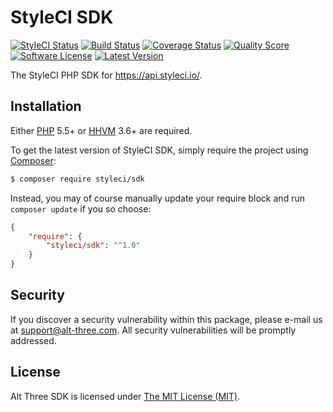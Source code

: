 # StyleCI SDK

[![StyleCI Status](https://styleci.io/repos/55061376/shield)](https://styleci.io/repos/55061376)
[![Build Status](https://img.shields.io/travis/StyleCI/SDK/master.svg?style=flat-square)](https://travis-ci.org/StyleCI/SDK)
[![Coverage Status](https://img.shields.io/scrutinizer/coverage/g/StyleCI/SDK.svg?style=flat-square)](https://scrutinizer-ci.com/g/StyleCI/SDK/code-structure)
[![Quality Score](https://img.shields.io/scrutinizer/g/StyleCI/SDK.svg?style=flat-square)](https://scrutinizer-ci.com/g/StyleCI/SDK)
[![Software License](https://img.shields.io/badge/license-MIT-brightgreen.svg?style=flat-square)](LICENSE)
[![Latest Version](https://img.shields.io/github/release/StyleCI/SDK.svg?style=flat-square)](https://github.com/StyleCI/SDK/releases)

The StyleCI PHP SDK for https://api.styleci.io/.


## Installation

Either [PHP](https://php.net) 5.5+ or [HHVM](http://hhvm.com) 3.6+ are required.

To get the latest version of StyleCI SDK, simply require the project using [Composer](https://getcomposer.org):

```bash
$ composer require styleci/sdk
```

Instead, you may of course manually update your require block and run `composer update` if you so choose:

```json
{
    "require": {
        "styleci/sdk": "^1.0"
    }
}
```


## Security

If you discover a security vulnerability within this package, please e-mail us at support@alt-three.com. All security vulnerabilities will be promptly addressed.


## License

Alt Three SDK is licensed under [The MIT License (MIT)](LICENSE).
